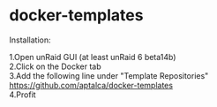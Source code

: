 # docker-templates

Installation:

1.Open unRaid GUI (at least unRaid 6 beta14b) <br />
2.Click on the Docker tab <br />
3.Add the following line under "Template Repositories" <br />
  https://github.com/aptalca/docker-templates <br />
4.Profit
